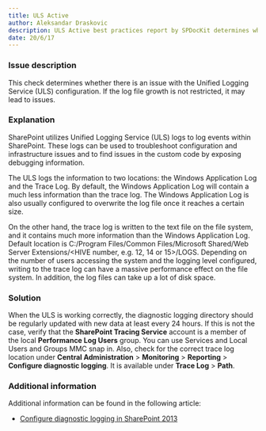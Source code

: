 ```yaml
---
title: ULS Active
author: Aleksandar Draskovic
description: ULS Active best practices report by SPDocKit determines whether there is an issue with the Unified Logging Service (ULS) configuration.
date: 20/6/17
---
```

### Issue description

This check determines whether there is an issue with the Unified Logging Service (ULS) configuration. If the log file growth is not restricted, it may lead to issues.

### Explanation

SharePoint utilizes Unified Logging Service (ULS) logs to log events within SharePoint. These logs can be used to troubleshoot configuration and infrastructure issues and to find issues in the custom code by exposing debugging information.

The ULS logs the information to two locations: the Windows Application Log and the Trace Log. By default, the Windows Application Log will contain a much less information than the trace log. The Windows Application Log is also usually configured to overwrite the log file once it reaches a certain size.

On the other hand, the trace log is written to the text file on the file system, and it contains much more information than the Windows Application Log. Default location is C:/Program Files/Common Files/Microsoft Shared/Web Server Extensions/<HIVE number, e.g. 12, 14 or 15>/LOGS. Depending on the number of users accessing the system and the logging level configured, writing to the trace log can have a massive performance effect on the file system. In addition, the log files can take up a lot of disk space.

### Solution

When the ULS is working correctly, the diagnostic logging directory should be regularly updated with new data at least every 24 hours. If this is not the case, verify that the __SharePoint Tracing Service__ account is a member of the local __Performance Log Users__ group. You can use Services and Local Users and Groups MMC snap in. Also, check for the correct trace log location under __Central Administration__ > __Monitoring__ > __Reporting__ > __Configure diagnostic logging__. It is available under __Trace Log__ > __Path__.

### Additional information

Additional information can be found in the following article:

* [Configure diagnostic logging in SharePoint 2013](https://technet.microsoft.com/en-us/library/ee748656.aspx)

